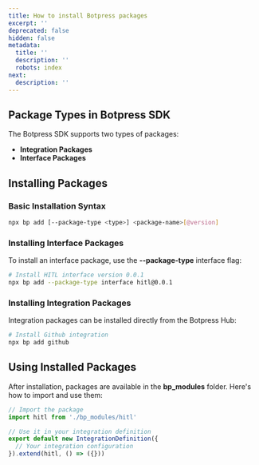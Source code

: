```yaml
---
title: How to install Botpress packages
excerpt: ''
deprecated: false
hidden: false
metadata:
  title: ''
  description: ''
  robots: index
next:
  description: ''
---
```

## Package Types in Botpress SDK

The Botpress SDK supports two types of packages:

* **Integration Packages**
* **Interface Packages**

## Installing Packages

### Basic Installation Syntax

```bash
npx bp add [--package-type <type>] <package-name>[@version]
```

### Installing Interface Packages

To install an interface package, use the **--package-type** interface flag:

```bash
# Install HITL interface version 0.0.1
npx bp add --package-type interface hitl@0.0.1
```

### Installing Integration Packages

Integration packages can be installed directly from the Botpress Hub:

```bash
# Install Github integration
npx bp add github
```

## Using Installed Packages

After installation, packages are available in the **bp\_modules** folder. Here's how to import and use them:

```typescript
// Import the package
import hitl from './bp_modules/hitl'

// Use it in your integration definition
export default new IntegrationDefinition({
  // Your integration configuration
}).extend(hitl, () => ({}))
```
